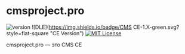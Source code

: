 # cmsproject.pro

![version](https://img.shields.io/badge/version-1.0.0-red.svg?style=flat-square "Version")
![DLE](https://img.shields.io/badge/CMS CE-1.X-green.svg?style=flat-square "CE Version")
[![MIT License](https://img.shields.io/badge/license-MIT-blue.svg?style=flat-square)](https://github.com/D0Gmatist/cmsproject.pro/blob/master/LICENSE)

cmsproject.pro — это CMS CE

